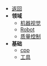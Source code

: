 <!-- /node/computerNode/computerSciences -->
* [返回](../../DME.md)
* **领域**   
    * [机器视觉](./IVS/)
    * [Robot](./Robot/)
    * [质量控制](./GeometricalTolerances/)
* **基础**  
    * [cpp](./cpp/)
    * [工具](./Tool/)